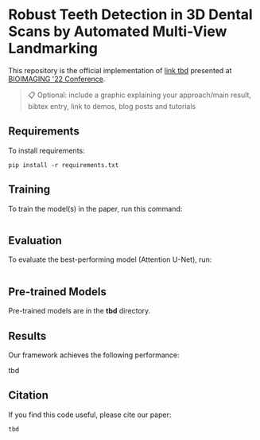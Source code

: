 # Robust Teeth Detection in 3D Dental Scans by Automated Multi-View Landmarking
This repository is the official implementation of [link tbd](tbd) presented at [BIOIMAGING '22 Conference](https://bioimaging.scitevents.org/). 

>📋  Optional: include a graphic explaining your approach/main result, bibtex entry, link to demos, blog posts and tutorials
## Requirements

To install requirements:

```setup
pip install -r requirements.txt
```

## Training

To train the model(s) in the paper, run this command:

```tbd
```

## Evaluation

To evaluate the best-performing model (Attention U-Net), run:

```tbd
```
## Pre-trained Models

Pre-trained models are in the **tbd** directory.

## Results

Our framework achieves the following performance:

tbd

## Citation

If you find this code useful, please cite our paper:

```
tbd
```
